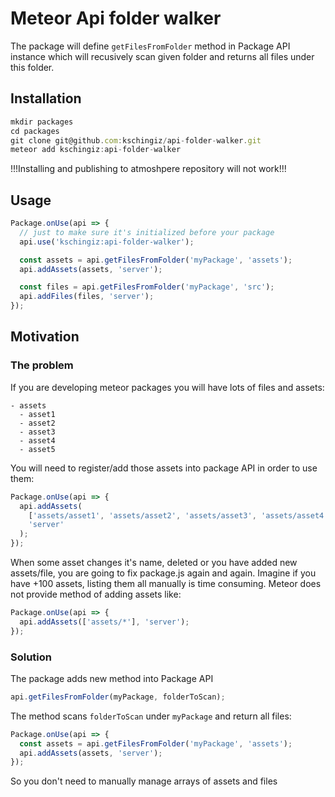 # Meteor Api folder walker

The package will define `getFilesFromFolder` method in Package API instance which will recusively scan given folder and returns all files under this folder.

## Installation

```js
mkdir packages
cd packages
git clone git@github.com:kschingiz/api-folder-walker.git
meteor add kschingiz:api-folder-walker
```

!!!Installing and publishing to atmoshpere repository will not work!!!

## Usage

```js
Package.onUse(api => {
  // just to make sure it's initialized before your package
  api.use('kschingiz:api-folder-walker');

  const assets = api.getFilesFromFolder('myPackage', 'assets');
  api.addAssets(assets, 'server');

  const files = api.getFilesFromFolder('myPackage', 'src');
  api.addFiles(files, 'server');
});
```

## Motivation

### The problem

If you are developing meteor packages you will have lots of files and assets:

```
- assets
  - asset1
  - asset2
  - asset3
  - asset4
  - asset5
```

You will need to register/add those assets into package API in order to use them:

```js
Package.onUse(api => {
  api.addAssets(
    ['assets/asset1', 'assets/asset2', 'assets/asset3', 'assets/asset4', 'assets/asset5'],
    'server'
  );
});
```

When some asset changes it's name, deleted or you have added new assets/file, you are going to fix package.js again and again.
Imagine if you have +100 assets, listing them all manually is time consuming.
Meteor does not provide method of adding assets like:

```js
Package.onUse(api => {
  api.addAssets(['assets/*'], 'server');
});
```

### Solution

The package adds new method into Package API

```js
api.getFilesFromFolder(myPackage, folderToScan);
```

The method scans `folderToScan` under `myPackage` and return all files:

```js
Package.onUse(api => {
  const assets = api.getFilesFromFolder('myPackage', 'assets');
  api.addAssets(assets, 'server');
});
```

So you don't need to manually manage arrays of assets and files
